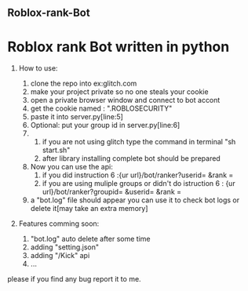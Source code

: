 ## Roblox-rank-Bot
# Roblox rank Bot written in python

1. How to use:
	1. clone the repo into ex:glitch.com
	2. make your project private so no one steals your cookie
	3. open a private browser window and connect to bot accont
	4. get the cookie named : ".ROBLOSECURITY"
	5. paste it into server.py[line:5]
	6. Optional: put your group id in server.py[line:6]
	7.
		1. if you are not using glitch type the command in terminal "sh start.sh"
		2. after library installing  complete bot should be prepared
	8. Now you can use the api:
		1. if you did instruction 6 :{ur url}/bot/ranker?userid= &rank = 
		2. if you are using muliple groups or didn't do istruction 6 : {ur url}/bot/ranker?groupid= &userid= &rank = 
	9. a "bot.log" file should appear you can use it to check bot logs or delete it[may take an extra memory]

2. Features comming soon:
	1. "bot.log" auto delete after some time 
	2. adding "setting.json"
	3. adding "/Kick" api
	4. ...

please if you find any bug report it to me.
